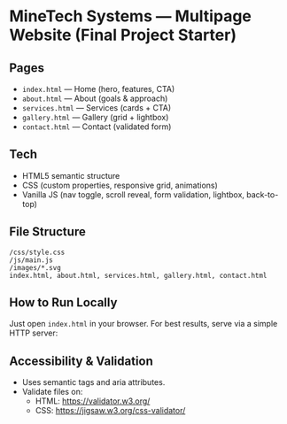 # MineTech Systems — Multipage Website (Final Project Starter)

## Pages
- `index.html` — Home (hero, features, CTA)
- `about.html` — About (goals & approach)
- `services.html` — Services (cards + CTA)
- `gallery.html` — Gallery (grid + lightbox)
- `contact.html` — Contact (validated form)

## Tech
- HTML5 semantic structure
- CSS (custom properties, responsive grid, animations)
- Vanilla JS (nav toggle, scroll reveal, form validation, lightbox, back-to-top)

## File Structure
```
/css/style.css
/js/main.js
/images/*.svg
index.html, about.html, services.html, gallery.html, contact.html
```

## How to Run Locally
Just open `index.html` in your browser. For best results, serve via a simple HTTP server:

## Accessibility & Validation
- Uses semantic tags and aria attributes.
- Validate files on:
  - HTML: https://validator.w3.org/
  - CSS: https://jigsaw.w3.org/css-validator/
